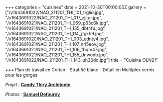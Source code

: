 +++
categories = "cuisines"
date = 2021-10-30T00:00:00Z
gallery = ["/v1643691022/NAO_211201_THI_101_trglid.jpg", "/v1643691022/NAO_211201_THI_017_zjjtur.jpg", "/v1643691021/NAO_211201_THI_069_p63c6k.jpg", "/v1643691021/NAO_211201_THI_135_dbt4fu.jpg", "/v1643691021/NAO_211201_THI_114_jfgkh9.jpg", "/v1643691020/NAO_211201_THI_003_ednty4.jpg", "/v1643691021/NAO_211201_THI_107_n45eov.jpg", "/v1643691021/NAO_211201_THI_106_fbqm47.jpg", "/v1643691021/NAO_211201_THI_155_dnwonb.jpg", "/v1643691022/NAO_211201_THI_143_uh30dq.jpg"]
title = "Cuisine OLN21"

+++
Plan de travail en Corian - Stratifié blanc - Détail en Multiplex vernis pour les gorges

_Projet :_ [**Candy Thiry Architecte**](https://www.houzz.fr/professionnels/architecte/atelier-d-architecture-candy-thiry-pfvwfr-pf\~219738149)

_Photos :_ [**Samuel Defourny**](https://www.smdf.be/)